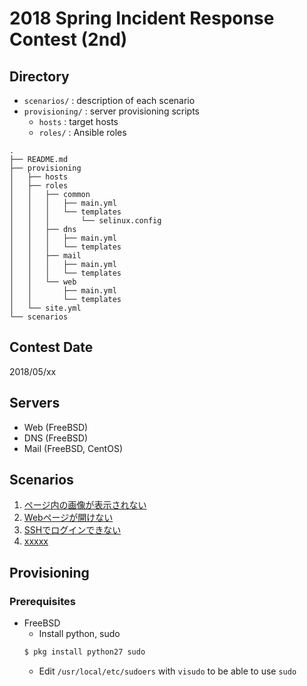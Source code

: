 # 2018 Spring Incident Response Contest (2nd)

## Directory
* `scenarios/` : description of each scenario
* `provisioning/` : server provisioning scripts
    - `hosts` : target hosts
    - `roles/` : Ansible roles
```
.
├── README.md
├── provisioning
│   ├── hosts
│   ├── roles
│   │   ├── common
│   │   │   ├── main.yml
│   │   │   └── templates
│   │   │       └── selinux.config
│   │   ├── dns
│   │   │   ├── main.yml
│   │   │   └── templates
│   │   ├── mail
│   │   │   ├── main.yml
│   │   │   └── templates
│   │   └── web
│   │       ├── main.yml
│   │       └── templates
│   └── site.yml
└── scenarios
```

## Contest Date
2018/05/xx

## Servers
* Web (FreeBSD)
* DNS (FreeBSD)
* Mail (FreeBSD, CentOS)

## Scenarios
1. [ページ内の画像が表示されない](scenarios/file-permission/README.md)
1. [Webページが開けない](scenarios/dos-attack/README.md)
1. [SSHでログインできない](scenarios/cannot-ssh-login/README.md)
1. [xxxxx](scenarios/xxxxx.md)

## Provisioning
### Prerequisites
* FreeBSD
    - Install python, sudo
    ```sh
    $ pkg install python27 sudo
    ```
    - Edit `/usr/local/etc/sudoers` with `visudo` to be able to use `sudo`
